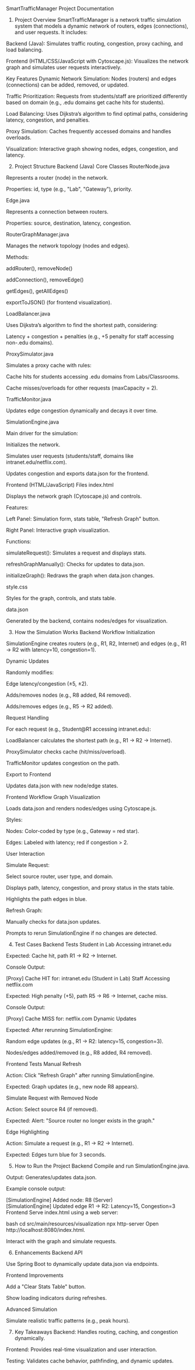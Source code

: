 SmartTrafficManager Project Documentation
1. Project Overview
   SmartTrafficManager is a network traffic simulation system that models a dynamic network of routers, edges (connections), and user requests. It includes:

Backend (Java): Simulates traffic routing, congestion, proxy caching, and load balancing.

Frontend (HTML/CSS/JavaScript with Cytoscape.js): Visualizes the network graph and simulates user requests interactively.

Key Features
Dynamic Network Simulation: Nodes (routers) and edges (connections) can be added, removed, or updated.

Traffic Prioritization: Requests from students/staff are prioritized differently based on domain (e.g., .edu domains get cache hits for students).

Load Balancing: Uses Dijkstra’s algorithm to find optimal paths, considering latency, congestion, and penalties.

Proxy Simulation: Caches frequently accessed domains and handles overloads.

Visualization: Interactive graph showing nodes, edges, congestion, and latency.

2. Project Structure
   Backend (Java)
   Core Classes
   RouterNode.java

Represents a router (node) in the network.

Properties: id, type (e.g., "Lab", "Gateway"), priority.

Edge.java

Represents a connection between routers.

Properties: source, destination, latency, congestion.

RouterGraphManager.java

Manages the network topology (nodes and edges).

Methods:

addRouter(), removeNode()

addConnection(), removeEdge()

getEdges(), getAllEdges()

exportToJSON() (for frontend visualization).

LoadBalancer.java

Uses Dijkstra’s algorithm to find the shortest path, considering:

Latency + congestion + penalties (e.g., +5 penalty for staff accessing non-.edu domains).

ProxySimulator.java

Simulates a proxy cache with rules:

Cache hits for students accessing .edu domains from Labs/Classrooms.

Cache misses/overloads for other requests (maxCapacity = 2).

TrafficMonitor.java

Updates edge congestion dynamically and decays it over time.

SimulationEngine.java

Main driver for the simulation:

Initializes the network.

Simulates user requests (students/staff, domains like intranet.edu/netflix.com).

Updates congestion and exports data.json for the frontend.

Frontend (HTML/JavaScript)
Files
index.html

Displays the network graph (Cytoscape.js) and controls.

Features:

Left Panel: Simulation form, stats table, "Refresh Graph" button.

Right Panel: Interactive graph visualization.

Functions:

simulateRequest(): Simulates a request and displays stats.

refreshGraphManually(): Checks for updates to data.json.

initializeGraph(): Redraws the graph when data.json changes.

style.css

Styles for the graph, controls, and stats table.

data.json

Generated by the backend, contains nodes/edges for visualization.

3. How the Simulation Works
   Backend Workflow
   Initialization

SimulationEngine creates routers (e.g., R1, R2, Internet) and edges (e.g., R1 -> R2 with latency=10, congestion=1).

Dynamic Updates

Randomly modifies:

Edge latency/congestion (±5, ±2).

Adds/removes nodes (e.g., R8 added, R4 removed).

Adds/removes edges (e.g., R5 -> R2 added).

Request Handling

For each request (e.g., Student@R1 accessing intranet.edu):

LoadBalancer calculates the shortest path (e.g., R1 -> R2 -> Internet).

ProxySimulator checks cache (hit/miss/overload).

TrafficMonitor updates congestion on the path.

Export to Frontend

Updates data.json with new node/edge states.

Frontend Workflow
Graph Visualization

Loads data.json and renders nodes/edges using Cytoscape.js.

Styles:

Nodes: Color-coded by type (e.g., Gateway = red star).

Edges: Labeled with latency; red if congestion > 2.

User Interaction

Simulate Request:

Select source router, user type, and domain.

Displays path, latency, congestion, and proxy status in the stats table.

Highlights the path edges in blue.

Refresh Graph:

Manually checks for data.json updates.

Prompts to rerun SimulationEngine if no changes are detected.

4. Test Cases
   Backend Tests
   Student in Lab Accessing intranet.edu

Expected: Cache hit, path R1 -> R2 -> Internet.

Console Output:

[Proxy] Cache HIT for: intranet.edu (Student in Lab)
Staff Accessing netflix.com

Expected: High penalty (+5), path R5 -> R6 -> Internet, cache miss.

Console Output:

[Proxy] Cache MISS for: netflix.com
Dynamic Updates

Expected: After rerunning SimulationEngine:

Random edge updates (e.g., R1 -> R2: latency=15, congestion=3).

Nodes/edges added/removed (e.g., R8 added, R4 removed).

Frontend Tests
Manual Refresh

Action: Click "Refresh Graph" after running SimulationEngine.

Expected: Graph updates (e.g., new node R8 appears).

Simulate Request with Removed Node

Action: Select source R4 (if removed).

Expected: Alert: "Source router no longer exists in the graph."

Edge Highlighting

Action: Simulate a request (e.g., R1 -> R2 -> Internet).

Expected: Edges turn blue for 3 seconds.

5. How to Run the Project
   Backend
   Compile and run SimulationEngine.java.

Output: Generates/updates data.json.

Example console output:

[SimulationEngine] Added node: R8 (Server)  
[SimulationEngine] Updated edge R1 -> R2: Latency=15, Congestion=3  
Frontend
Serve index.html using a web server:

bash
cd src/main/resources/visualization
npx http-server
Open http://localhost:8080/index.html.

Interact with the graph and simulate requests.

6. Enhancements
   Backend API

Use Spring Boot to dynamically update data.json via endpoints.

Frontend Improvements

Add a "Clear Stats Table" button.

Show loading indicators during refreshes.

Advanced Simulation

Simulate realistic traffic patterns (e.g., peak hours).

7. Key Takeaways
   Backend: Handles routing, caching, and congestion dynamically.

Frontend: Provides real-time visualization and user interaction.

Testing: Validates cache behavior, pathfinding, and dynamic updates.
